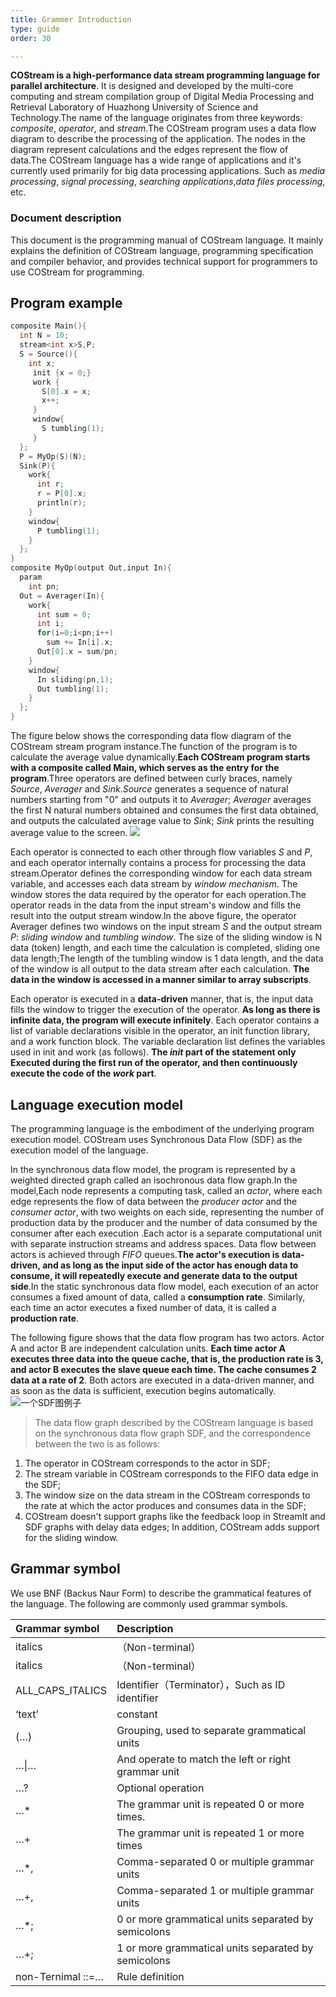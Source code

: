 ```yaml
---
title: Grammer Introduction
type: guide
order: 30

---
```



**COStream is a high-performance data stream programming language for parallel architecture**. It is designed and developed by the multi-core computing and stream compilation group of Digital Media Processing and Retrieval Laboratory of Huazhong University of Science and Technology.The name of the language originates from three keywords: *composite*, *operator*, and *stream*.The COStream program uses a data flow diagram to describe the processing of the application. The nodes in the diagram represent calculations and the edges represent the flow of data.The COStream language has a wide range of applications and it's currently used primarily for big data processing applications. Such as *media processing*, *signal processing*, *searching applications*,*data files processing*, etc.

### Document description
This document is the programming manual of COStream language. It mainly explains the definition of COStream language, programming specification and compiler behavior, and provides technical support for programmers to use COStream for programming.

## Program example

```c
composite Main(){
  int N = 10;
  stream<int x>S,P;
  S = Source(){
    int x;
     init {x = 0;}
     work {
       S[0].x = x;
       x++;
     }
     window{
       S tumbling(1);
     }
  };
  P = MyOp(S)(N);   
  Sink(P){
    work{
      int r;
      r = P[0].x;
      println(r);
    }
    window{
      P tumbling(1);
    }
  };
}
composite MyOp(output Out,input In){
  param
    int pn;
  Out = Averager(In){
    work{
      int sum = 0;
      int i;
      for(i=0;i<pn;i++)
        sum += In[i].x;
      Out[0].x = sum/pn;
    }
    window{
      In sliding(pn,1);
      Out tumbling(1);
    }
  };
}
```
The figure below shows the corresponding data flow diagram of the COStream stream program instance.The function of the program is to calculate the average value dynamically.**Each COStream program starts with a composite called Main, which serves as the entry for the program**.Three operators are defined between curly braces, namely *Source*, *Averager* and *Sink*.*Source* generates a sequence of natural numbers starting from "0" and outputs it to *Averager*; *Averager* averages the first N natural numbers obtained and consumes the first data obtained, and outputs the calculated average value to *Sink*; *Sink* prints the resulting average value to the screen.
![](https://i.loli.net/2018/07/09/5b431f29d0842.png)

Each operator is connected to each other through flow variables *S* and *P*, and each operator internally contains a process for processing the data stream.Operator defines the corresponding window for each data stream variable, and accesses each data stream by *window mechanism*. The window stores the data required by the operator for each operation.The operator reads in the data from the input stream's window and fills the result into the output stream window.In the above figure, the operator Averager defines two windows on the input stream *S* and the output stream *P*: *sliding window* and *tumbling window*. The size of the sliding window is N data (token) length, and each time the calculation is completed, sliding one data length;The length of the tumbling window is 1 data length, and the data of the window is all output to the data stream after each calculation. **The data in the window is accessed in a manner similar to array subscripts**.

Each operator is executed in a **data-driven** manner, that is, the input data fills the window to trigger the execution of the operator. **As long as there is infinite data, the program will execute infinitely**. Each operator contains a list of variable declarations visible in the operator, an init function library, and a work function block. The variable declaration list defines the variables used in init and work (as follows). **The *init* part of the statement only Executed during the first run of the operator, and then continuously execute the code of the *work* part**.

## Language execution model

The programming language is the embodiment of the underlying program execution model. COStream uses Synchronous Data Flow (SDF) as the execution model of the language.

In the synchronous data flow model, the program is represented by a weighted directed graph called an isochronous data flow graph.In the model,Each node represents a computing task, called an *actor*, where each edge represents the flow of data between the *producer actor* and the *consumer actor*, with two weights on each side, representing the number of production data by the producer and the number of data consumed by the consumer after each execution .Each actor is a separate computational unit with separate instruction streams and address spaces. Data flow between actors is achieved through *FIFO* queues.**The actor's execution is data-driven, and as long as the input side of the actor has enough data to consume, it will repeatedly execute and generate data to the output side**.In the static synchronous data flow model, each execution of an actor consumes a fixed amount of data, called a **consumption rate**. Similarly, each time an actor executes a fixed number of data, it is called a **production rate**.

The following figure shows that the data flow program has two actors. Actor A and actor B are independent calculation units. **Each time actor A executes three data into the queue cache, that is, the production rate is 3, and actor B executes the slave queue each time. The cache consumes 2 data at a rate of 2**. Both actors are executed in a data-driven manner, and as soon as the data is sufficient, execution begins automatically.
![一个SDF图例子](/img/PART1-1.3.png)

>The data flow graph described by the COStream language is based on the synchronous data flow graph SDF, and the correspondence between the two is as follows:
1. The operator in COStream corresponds to the actor in SDF;
1. The stream variable in COStream corresponds to the FIFO data edge in the SDF;
1. The window size on the data stream in the COStream corresponds to the rate at which the actor produces and consumes data in the SDF;
1. COStream doesn't support graphs like the feedback loop in StreamIt and SDF graphs with delay data edges;
In addition, COStream adds support for the sliding window.

## Grammar symbol

We use BNF (Backus Naur Form) to describe the grammatical features of the language. The following are commonly used grammar symbols.

| Grammar symbol | Description |
| :----- | :----- |
| italics |（Non-terminal）|
| italics			|		（Non-terminal）|
| ALL_CAPS_ITALICS	| Identifier（Terminator），Such as ID identifier |
| ‘text’				|	constant|
| (…)				|	Grouping, used to separate grammatical units |
| …&#124;…				|	And operate to match the left or right grammar unit |
| …?					|	Optional operation |
| …*					| The grammar unit is repeated 0 or more times. |
| …+					| The grammar unit is repeated 1 or more times |
| …*,			|		Comma-separated 0 or multiple grammar units |
| …+,			|		Comma-separated 1 or multiple grammar units |
| …*;			|		0 or more grammatical units separated by semicolons |
| …+;			|		1 or more grammatical units separated by semicolons |
| non-Ternimal ::=…	|	Rule definition |
